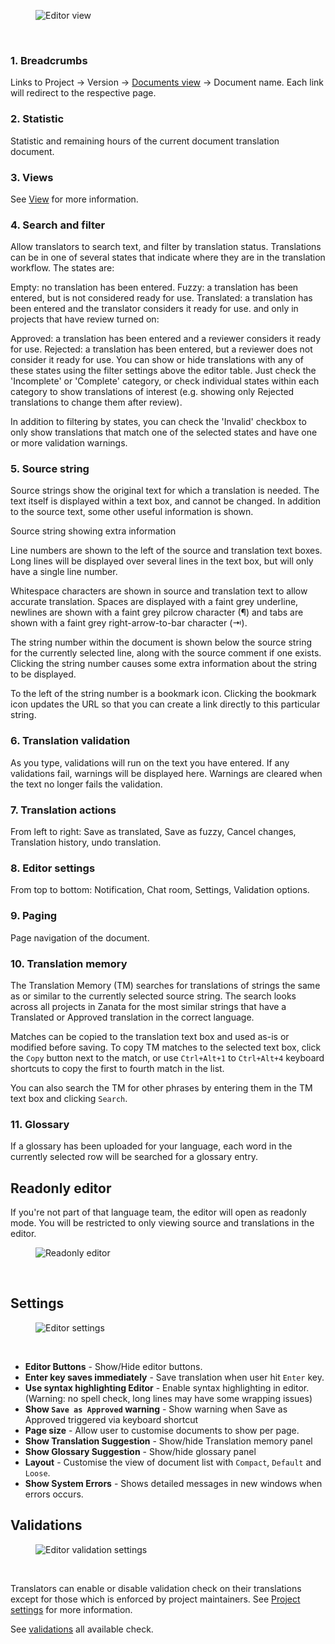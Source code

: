 <figure>
<img alt="Editor view" src="images/editor-overview.gif" />
</figure>
<br/>

### 1. Breadcrumbs

Links to Project -> Version -> [Documents view](user-guide/editor/documents-view) -> Document name. Each link will redirect to the respective page.


### 2. Statistic

Statistic and remaining hours of the current document translation document.

### 3. Views

See [View](user-guide/editor/overview#views-in-webtrans) for more information.

### 4. Search and filter 

Allow translators to search text, and filter by translation status. 
Translations can be in one of several states that indicate where they are in the translation workflow. The states are:

Empty: no translation has been entered.
Fuzzy: a translation has been entered, but is not considered ready for use.
Translated: a translation has been entered and the translator considers it ready for use.
and only in projects that have review turned on:

Approved: a translation has been entered and a reviewer considers it ready for use.
Rejected: a translation has been entered, but a reviewer does not consider it ready for use.
You can show or hide translations with any of these states using the filter settings above the editor table. Just check the 'Incomplete' or 'Complete' category, or check individual states within each category to show translations of interest (e.g. showing only Rejected translations to change them after review).

In addition to filtering by states, you can check the 'Invalid' checkbox to only show translations that match one of the selected states and have one or more validation warnings.

### 5. Source string

Source strings show the original text for which a translation is needed. The text itself is displayed within a text box, and cannot be changed. In addition to the source text, some other useful information is shown.

Source string showing extra information

Line numbers are shown to the left of the source and translation text boxes. Long lines will be displayed over several lines in the text box, but will only have a single line number.

Whitespace characters are shown in source and translation text to allow accurate translation. Spaces are displayed with a faint grey underline, newlines are shown with a faint grey pilcrow character (¶) and tabs are shown with a faint grey right-arrow-to-bar character (⇥).

The string number within the document is shown below the source string for the currently selected line, along with the source comment if one exists. Clicking the string number causes some extra information about the string to be displayed.

To the left of the string number is a bookmark icon. Clicking the bookmark icon updates the URL so that you can create a link directly to this particular string.

### 6. Translation validation

As you type, validations will run on the text you have entered. If any validations fail, warnings will be displayed here. Warnings are cleared when the text no longer fails the validation.

### 7. Translation actions

From left to right: Save as translated, Save as fuzzy, Cancel changes, Translation history, undo translation.

### 8. Editor settings

From top to bottom: Notification, Chat room, Settings, Validation options.

### 9. Paging

Page navigation of the document.

### 10. Translation memory

The Translation Memory (TM) searches for translations of strings the same as or similar to the currently selected source string. The search looks across all projects in Zanata for the most similar strings that have a Translated or Approved translation in the correct language.

Matches can be copied to the translation text box and used as-is or modified before saving. To copy TM matches to the selected text box, click the `Copy` button next to the match, or use `Ctrl+Alt+1` to `Ctrl+Alt+4` keyboard shortcuts to copy the first to fourth match in the list.

You can also search the TM for other phrases by entering them in the TM text box and clicking `Search`.

### 11. Glossary

If a glossary has been uploaded for your language, each word in the currently selected row will be searched for a glossary entry.


## Readonly editor

If you're not part of that language team, the editor will open as readonly mode.
You will be restricted to only viewing source and translations in the editor.

<figure>
<img alt="Readonly editor" src="images/editor-readonly-indicator.gif" />
</figure>
<br/>

## Settings

<figure>
<img alt="Editor settings" src="images/editor-settings.gif" />
</figure>
<br/>

* **Editor Buttons** - Show/Hide editor buttons.
* **Enter key saves immediately** - Save translation when user hit `Enter` key.
* **Use syntax highlighting Editor** - Enable syntax highlighting in editor. (Warning: no spell check, long lines may have some wrapping issues)
* **Show `Save as Approved` warning** - Show warning when Save as Approved triggered via keyboard shortcut
* **Page size** - Allow user to customise documents to show per page.
* **Show Translation Suggestion** - Show/hide Translation memory panel
* **Show Glossary Suggestion** - Show/hide glossary panel
* **Layout** - Customise the view of document list with `Compact`, `Default` and `Loose`.
* **Show System Errors** - Shows detailed messages in new windows when errors occurs.


## Validations

<figure>
<img alt="Editor validation settings" src="images/editor-validations.gif" />
</figure>
<br/>

Translators can enable or disable validation check on their translations except for those which is enforced by project maintainers.
See [Project settings](user-guide/project/project-settings#validations) for more information.

See [validations](user-guide/projects/validations) all available check.
    